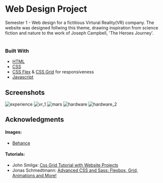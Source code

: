 # Web Design Project
Semester 1 - Web design for a fictitious Virtural Reality(VR) company. The website was designed follwing this theme, drawing inspiration from science fiction and nature to the work of Joseph Campbell, 'The Heroes Journey'.
<br><br>

### Built With

- [HTML](https://developer.mozilla.org/en-US/docs/Web/Guide/HTML)
- [CSS](https://developer.mozilla.org/en-US/docs/Web/CSS)
- [CSS Flex](https://developer.mozilla.org/en-US/docs/Web/CSS/flex) & [CSS Grid](https://developer.mozilla.org/en-US/docs/Web/CSS/CSS_Grid_Layout) for responsiveness
- [Javascript](https://developer.mozilla.org/en-US/docs/Web/JavaScript)



## Screenshots 

![experience](https://user-images.githubusercontent.com/48602973/81929333-c21a4000-95de-11ea-9a37-6e249153d9ce.png)
![vr_1](https://user-images.githubusercontent.com/48602973/81929378-d0685c00-95de-11ea-822b-e78647fd4bf8.png)
![mars](https://user-images.githubusercontent.com/48602973/81929371-cc3c3e80-95de-11ea-9f6c-e1672989fdd8.png)
![hardware](https://user-images.githubusercontent.com/48602973/81929339-c3e40380-95de-11ea-9701-e071adb524e9.png)
![hardware_2](https://user-images.githubusercontent.com/48602973/81929360-c9414e00-95de-11ea-8831-5bddc90947b3.png)



## Acknowledgments

#### Images:
 - [Behance](https://www.behance.net/)

#### Tutorials:
  - John Smilga: [Css Grid Tutorial with Website Projects](https://www.udemy.com/css-grid-tutorial-with-real-world-website-projects)
  - Jonas Schmedtmann: [Advanced CSS and Sass: Flexbox, Grid, Animations and More!](https://www.udemy.com/advanced-css-and-sass/)


